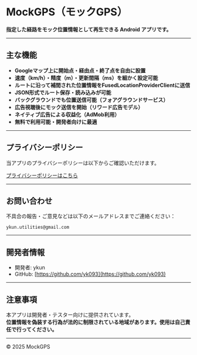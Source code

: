 # MockGPS（モックGPS）

**指定した経路をモック位置情報として再生できる Android アプリです。**

---

## 主な機能

- **Googleマップ上に開始点・経由点・終了点を自由に設置**
- **速度（km/h）・精度（m）・更新間隔（ms）を細かく設定可能**
- **ルートに沿って補間された位置情報をFusedLocationProviderClientに送信**
- **JSON形式でルート保存・読み込みが可能**
- **バックグラウンドでも位置送信可能（フォアグラウンドサービス）**
- **広告視聴後にモック送信を開始（リワード広告モデル）**
- **ネイティブ広告による収益化（AdMob利用）**
- **無料で利用可能・開発者向けに最適**

---

## プライバシーポリシー

当アプリのプライバシーポリシーは以下からご確認いただけます。

[プライバシーポリシーはこちら](https://yk093.github.io/MockLocation/privacy)

---

## お問い合わせ

不具合の報告・ご意見などは以下のメールアドレスまでご連絡ください：

`ykun.utilities@gmail.com`

---

## 開発者情報

- 開発者: ykun
- GitHub: [https://github.com/yk093](https://github.com/yk093)

---

## 注意事項

本アプリは開発者・テスター向けに提供されています。  
**位置情報を偽装する行為が法的に制限されている地域があります。使用は自己責任で行ってください。**

---

© 2025 MockGPS
